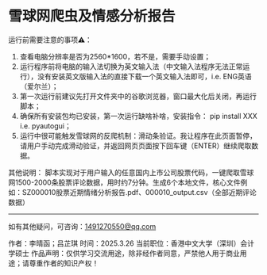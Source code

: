 # 雪球网爬虫及情感分析报告
运行前需要注意的事项⚠️：
1. 查看电脑分辨率是否为2560*1600，若不是，需要手动设置；
2. 运行程序前将电脑的输入法切换为英文输入法（中文输入法程序无法正常运行），没有安装英文版输入法的直接下载一个英文输入法即可，i.e. ENG英语（爱尔兰）；
3. 第一次运行前建议先打开文件夹中的谷歌浏览器，窗口最大化后关闭，再运行脚本；
4. 确保所有安装包均已安装，第一次运行缺啥补啥，安装指令： pip install XXX  i.e. pyautogui；
5. 运行中很可能触发雪球网的反爬机制：滑动条验证。我让程序在此页面暂停，请用户手动完成滑动验证，并返回网页页面按下回车键（ENTER）继续爬取数据。

其他说明：
脚本实现对于用户输入的任意国内上市公司股票代码，一键爬取雪球网1500-2000条股票评论数据，用时约7分钟。生成6个本地文件，核心文件例如：SZ000010股票近期情绪分析报告.pdf、000010_output.csv（全部近期评论数据）


---------------------------------------------------------------------------------------------------
如有其他疑问，可咨询：1491270550@qq.com

作者：李晴函；吕芷琪
时间：2025.3.26
当前职位：香港中文大学（深圳）会计学硕士
作品声明：仅供学习交流用途，除非经作者同意，严禁他人用于商业用途；请尊重作者的知识产权！
